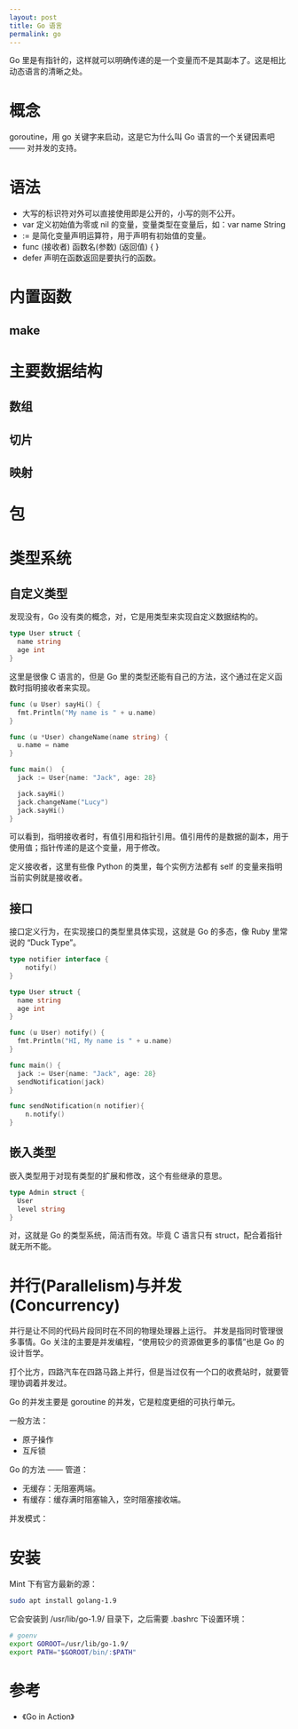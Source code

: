 ```yaml
---
layout: post
title: Go 语言
permalink: go
---
```


Go 里是有指针的，这样就可以明确传递的是一个变量而不是其副本了。这是相比动态语言的清晰之处。

# 概念
goroutine，用 go 关键字来启动，这是它为什么叫 Go 语言的一个关键因素吧 —— 对并发的支持。

# 语法

- 大写的标识符对外可以直接使用即是公开的，小写的则不公开。
- var 定义初始值为零或 nil 的变量，变量类型在变量后，如：var name String
- :=  是简化变量声明运算符，用于声明有初始值的变量。
- func (接收者) 函数名(参数) (返回值) {  }
- defer 声明在函数返回是要执行的函数。

# 内置函数

## make

# 主要数据结构

## 数组

## 切片

## 映射


# 包


# 类型系统

## 自定义类型
发现没有，Go 没有类的概念，对，它是用类型来实现自定义数据结构的。

```go
type User struct {
  name string
  age int
}
```

这里是很像 C 语言的，但是 Go 里的类型还能有自己的方法，这个通过在定义函数时指明接收者来实现。

```go
func (u User) sayHi() {
  fmt.Println("My name is " + u.name)
}

func (u *User) changeName(name string) {
  u.name = name
}

func main()  {
  jack := User{name: "Jack", age: 28}

  jack.sayHi()
  jack.changeName("Lucy")
  jack.sayHi()
}
```

可以看到，指明接收者时，有值引用和指针引用。值引用传的是数据的副本，用于使用值；指针传递的是这个变量，用于修改。

定义接收者，这里有些像 Python 的类里，每个实例方法都有 self 的变量来指明当前实例就是接收者。

## 接口
接口定义行为，在实现接口的类型里具体实现，这就是 Go 的多态，像 Ruby 里常说的 “Duck Type”。

```go
type notifier interface {
	notify()
}

type User struct {
  name string
  age int
}

func (u User) notify() {
  fmt.Println("HI, My name is " + u.name)
}

func main() {
  jack := User{name: "Jack", age: 28}
  sendNotification(jack)
}

func sendNotification(n notifier){
	n.notify()
}
```

## 嵌入类型
嵌入类型用于对现有类型的扩展和修改，这个有些继承的意思。

```go
type Admin struct {
  User
  level string
}
```

对，这就是 Go 的类型系统，简洁而有效。毕竟 C 语言只有 struct，配合着指针就无所不能。


# 并行(Parallelism)与并发(Concurrency)
并行是让不同的代码片段同时在不同的物理处理器上运行。
并发是指同时管理很多事情。Go 关注的主要是并发编程，“使用较少的资源做更多的事情”也是 Go 的设计哲学。

打个比方，四路汽车在四路马路上并行，但是当过仅有一个口的收费站时，就要管理协调着并发过。

Go 的并发主要是 goroutine 的并发，它是粒度更细的可执行单元。

一般方法：

- 原子操作
- 互斥锁

Go 的方法 —— 管道：

- 无缓存：无阻塞两端。
- 有缓存：缓存满时阻塞输入，空时阻塞接收端。

并发模式：

# 安装
Mint 下有官方最新的源：

```bash
sudo apt install golang-1.9
```

它会安装到 /usr/lib/go-1.9/ 目录下，之后需要 .bashrc 下设置环境：

```bash
# goenv
export GOROOT=/usr/lib/go-1.9/
export PATH="$GOROOT/bin/:$PATH"
```


# 参考
- 《Go in Action》
